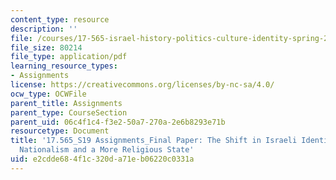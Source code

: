 ```yaml
---
content_type: resource
description: ''
file: /courses/17-565-israel-history-politics-culture-identity-spring-2019/e2cdde684f1c320da71eb06220c0331a_MIT17_565S19_FinalPaper1.pdf
file_size: 80214
file_type: application/pdf
learning_resource_types:
- Assignments
license: https://creativecommons.org/licenses/by-nc-sa/4.0/
ocw_type: OCWFile
parent_title: Assignments
parent_type: CourseSection
parent_uid: 06c4f1c4-f3e2-50a7-270a-2e6b8293e71b
resourcetype: Document
title: '17.565_S19 Assignments_Final Paper: The Shift in Israeli Identity Towards
  Nationalism and a More Religious State'
uid: e2cdde68-4f1c-320d-a71e-b06220c0331a
---
```

